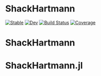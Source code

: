 # ShackHartmann

[![Stable](https://img.shields.io/badge/docs-stable-blue.svg)](https://asrono.github.io/ShackHartmann.jl/stable/)
[![Dev](https://img.shields.io/badge/docs-dev-blue.svg)](https://asrono.github.io/ShackHartmann.jl/dev/)
[![Build Status](https://github.com/asrono/ShackHartmann.jl/actions/workflows/CI.yml/badge.svg?branch=master)](https://github.com/asrono/ShackHartmann.jl/actions/workflows/CI.yml?query=branch%3Amaster)
[![Coverage](https://codecov.io/gh/asrono/ShackHartmann.jl/branch/master/graph/badge.svg)](https://codecov.io/gh/asrono/ShackHartmann.jl)
# ShackHartmann
# ShackHartmann.jl
